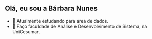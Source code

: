 ## Olá, eu sou a Bárbara Nunes

- 🔭 Atualmente estudando para área de dados.
- 🌱 Faço faculdade de Análise e Desenvolvimento de Sistema, na UniCesumar.



